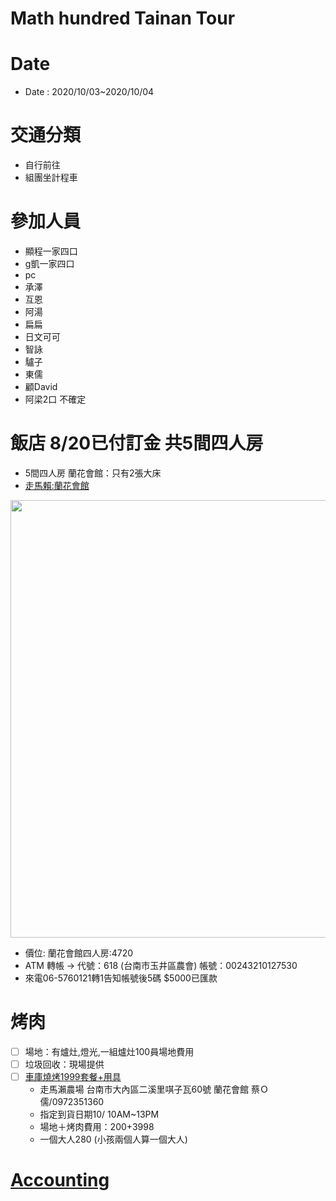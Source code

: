 Math hundred Tainan Tour
=====

# Date
- Date  : 2020/10/03~2020/10/04
# 交通分類
  - 自行前往
  - 組團坐計程車
# 參加人員
 - 顯程一家四口
 - g凱一家四口
 - pc
 - 承澤
 - 互恩
 - 阿湯
 - 扁扁
 - 日文可可
 - 智詠
 - 驢子
 - 東儒
 - 顧David 
 - 阿梁2口 不確定
      
# 飯店 8/20已付訂金 共5間四人房
-  5間四人房 蘭花會館：只有2張大床
- [走馬賴:蘭花會館](http://www.farm.com.tw/news_detail.php?id=140)
<img src="http://www.farm.com.tw/upload/1592281517_8515.jpg" width="700" height="700" />

- 價位: 蘭花會館四人房:4720
- ATM 轉帳 → 代號：618 (台南市玉井區農會) 帳號：00243210127530
- 來電06-5760121轉1告知帳號後5碼  $5000已匯款
# 烤肉
- [ ] 場地：有爐灶,燈光,一組爐灶100員場地費用
- [ ] 垃圾回收：現場提供
- [ ] [車庫燒烤1999套餐+用具](http://www.bbqgarage.com/1999-set-meal/)
  - 走馬瀨農場 台南市大內區二溪里唭子瓦60號 蘭花會館 蔡Ｏ儒/0972351360
  - 指定到貨日期10/ 10AM~13PM
  - 場地＋烤肉費用：$200+$3998
  - 一個大人280 (小孩兩個人算一個大人)
# [Accounting](https://docs.google.com/spreadsheets/d/1aMq3ZlpObGhQhiY9e7JQ0jRfJWe0vYn1UXmxu5E6hho/edit?usp=sharing)
